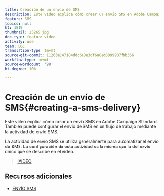 ```yaml
---
title: Creación de un envío de SMS
description: Este vídeo explica cómo crear un envío SMS en Adobe Campaign Standard (ACS).
feature: SMS
topics: null
kt: 1819
thumbnail: 25265.jpg
doc-type: feature video
activity: use
team: DOC
translation-type: tm+mt
source-git-commit: 11263e247184ddc6a8e3df6a8ed0899907fbb366
workflow-type: tm+mt
source-wordcount: '98'
ht-degree: 10%

---
```



# Creación de un envío de SMS{#creating-a-sms-delivery}

Este vídeo explica cómo crear un envío SMS en Adobe Campaign Standard. También puede configurar el envío de SMS en un flujo de trabajo mediante la actividad de envío SMS.

La actividad de envío SMS se utiliza generalmente para automatizar el envío de SMS. La configuración de esta actividad es la misma que la del envío único que se describe en el vídeo.

>[!VIDEO](https://video.tv.adobe.com/v/25265/?quality=12)

## Recursos adicionales

* [ENVÍO SMS](https://docs.adobe.com/content/help/en/campaign-standard/using/managing-processes-and-data/channel-activities/sms-delivery.html#configuration)
